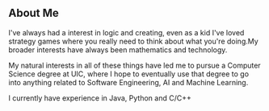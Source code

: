 ## About Me

I've always had a interest in logic and creating, even as a kid I've loved strategy games where you really need to think about what you're doing.My broader interests have always been mathematics and technology.

My natural interests in all of these things have led me to pursue a Computer Science degree at UIC, where I hope to eventually use that degree to go into anything related to Software Engineering, AI and Machine Learning.

I currently have experience in Java, Python and C/C++
